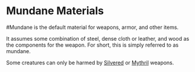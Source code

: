 # Mundane Materials

\#Mundane is the default material for weapons, armor, and other items. 

It assumes some combination of steel, dense cloth or leather, and wood as the components for the weapon. For short, this is simply referred to as mundane.

Some creatures can only be harmed by [Silvered](Silvered%20Property.md) or [Mythril](Mythril%20Property.md) weapons.
